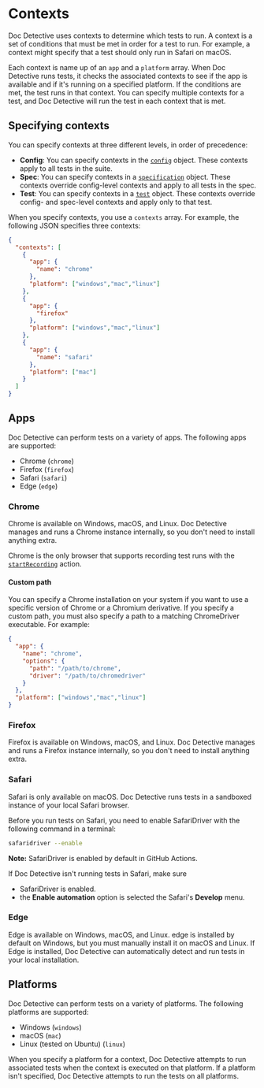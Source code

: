 
# Contexts

Doc Detective uses contexts to determine which tests to run. A context is a set of conditions that must be met in order for a test to run. For example, a context might specify that a test should only run in Safari on macOS.

Each context is name up of an `app` and a `platform` array. When Doc Detective runs tests, it checks the associated contexts to see if the app is available and if it's running on a specified platform. If the conditions are met, the test runs in that context. You can specify multiple contexts for a test, and Doc Detective will run the test in each context that is met.

## Specifying contexts

You can specify contexts at three different levels, in order of precedence:

- **Config**: You can specify contexts in the [`config`](/reference/schemas/config) object. These contexts apply to all tests in the suite.
- **Spec**: You can specify contexts in a [`specification`](/reference/schemas/specification) object. These contexts override config-level contexts and apply to all tests in the spec.
- **Test**: You can specify contexts in a [`test`](/reference/schemas/test) object. These contexts override config- and spec-level contexts and apply only to that test.

When you specify contexts, you use a `contexts` array. For example, the following JSON specifies three contexts:

```json
{
  "contexts": [
    {
      "app": {
        "name": "chrome"
      },
      "platform": ["windows","mac","linux"]
    },
    {
      "app": {
        "firefox"
      },
      "platform": ["windows","mac","linux"]
    },
    {
      "app": {
        "name": "safari"
      },
      "platform": ["mac"]
    }
  ]
}
```

## Apps

Doc Detective can perform tests on a variety of apps. The following apps are supported:

- Chrome (`chrome`)
- Firefox (`firefox`)
- Safari (`safari`)
- Edge (`edge`)

### Chrome

Chrome is available on Windows, macOS, and Linux. Doc Detective manages and runs a Chrome instance internally, so you don't need to install anything extra.

Chrome is the only browser that supports recording test runs with the [`startRecording`](/reference/schemas/startRecording) action.

#### Custom path

You can specify a Chrome installation on your system if you want to use a specific version of Chrome or a Chromium derivative. If you specify a custom path, you must also specify a path to a matching ChromeDriver executable. For example:

```json
{
  "app": {
    "name": "chrome",
    "options": {
      "path": "/path/to/chrome",
      "driver": "/path/to/chromedriver"
    }
  },
  "platform": ["windows","mac","linux"]
}
```

### Firefox

Firefox is available on Windows, macOS, and Linux. Doc Detective manages and runs a Firefox instance internally, so you don't need to install anything extra.

### Safari

Safari is only available on macOS. Doc Detective runs tests in a sandboxed instance of your local Safari browser.

Before you run tests on Safari, you need to enable SafariDriver with the following command in a terminal:

```bash
safaridriver --enable
```

**Note:** SafariDriver is enabled by default in GitHub Actions.

If Doc Detective isn't running tests in Safari, make sure
- SafariDriver is enabled.
- the **Enable automation** option is selected the Safari's **Develop** menu.

### Edge

Edge is available on Windows, macOS, and Linux. edge is installed by default on Windows, but you must manually install it on macOS and Linux. If Edge is installed, Doc Detective can automatically detect and run tests in your local installation.

## Platforms

Doc Detective can perform tests on a variety of platforms. The following platforms are supported:

- Windows (`windows`)
- macOS (`mac`)
- Linux (tested on Ubuntu) (`linux`)

When you specify a platform for a context, Doc Detective attempts to run associated tests when the context is executed on that platform. If a platform isn't specified, Doc Detective attempts to run the tests on all platforms.
